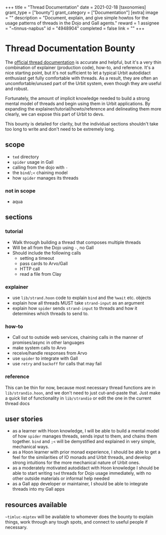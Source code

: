 +++
title = "Thread Documentation"
date = 2021-02-18
[taxonomies]
grant_type = ["bounty"]
grant_category = ["Documentation"]
[extra]
image = ""
description = "Document, explain, and give simple howtos for the usage patterns of threads in the Dojo and Gall agents."
reward = 1
assignee = "~tinnus-napbus"
id = "4948904"
completed = false
link = ""
+++

# Thread Documentation Bounty
The [official thread documentation](https://urbit.org/docs/tutorials/arvo/gall/#threads) is accurate and helpful, but it's a very thin combination of explainer (production code), how-to, and reference. It's a nice starting point, but it's not sufficient to let a typical Urbit autodidact enthusiast get fully comfortable with threads.  As a result, they are often an uncomfortable/unused part of the Urbit system, even though they are useful and robust.

Fortunately, the amount of implicit knowledge needed to build a strong mental model of threads and begin using them in Urbit applications. By expanding the explainer/tutorial/howto/reference and delineating them more clearly, we can expose this part of Urbit to devs.

This bounty is detailed for clarity, but the individual sections shouldn't take too long to write and don't need to be extremely long.

## scope
* `ted` directory
* `spider` usage in Gall
* calling from the dojo with `-`
* the `bind`/`;<` chaining model
* how `spider` manages its threads

### not in scope
* aqua

## sections
### tutorial
* Walk through building a thread that composes multiple threads
* Will be all from the Dojo using `-`, no Gall
* Should include the following calls
  - setting a timeout
  - pass cards to Arvo/Gall
  - HTTP call
  - read a file from Clay

### explainer
* use `lib/strand.hoon` code to explain `bind` and the `%wait` etc. objects
* explain how all threads MUST take `strand-input` as an argument
* explain how `spider` sends `strand-input` to threads and how it determines which threads to send to.

### how-to
* Call out to outside web services, chaining calls in the manner of promises/async in other languages
* make system calls to Arvo
* receive/handle responses from Arvo
* use `spider` to integrate with Gall
* use `retry` and `backoff` for calls that may fail

### reference
This can be thin for now, because most necessary thread functions are in `lib/strandio.hoon`, and we don't need to just cut-and-paste that. Just make a quick list of functionality in `lib/strandio` or edit the one in the current thread docs

## user stories
* as a learner with Hoon knowledge, I will be able to build a mental model of how `spider` manages threads, sends input to them, and chains them together. `bind` and `;<` will be demystified and explained in very simple, mechanical ways.
* as a Hoon learner with prior monad experience, I should be able to get a feel for the similarities of IO monads and Urbit threads, and develop strong intuitions for the more mechanical nature of Urbit ones.
* as a moderately motivated autodidact with Hoon knowledge I should be able to start writing `ted` threads for Dojo usage immediately, with no other outside materials or informal help needed
* as a Gall app developer or maintainer, I should be able to integrate threads into my Gall apps

## resources available
`~timluc-miptev` will be available to whomever does the bounty to explain things, work through any tough spots, and connect to useful people if necessary.
    
